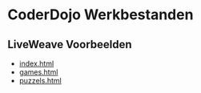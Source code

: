 # CoderDojo Werkbestanden 

## LiveWeave Voorbeelden
- [index.html](http://liveweave.com/6pQ0vS)
- [games.html](http://liveweave.com/jb3BL8)
- [puzzels.html](http://liveweave.com/xXx2D4)
